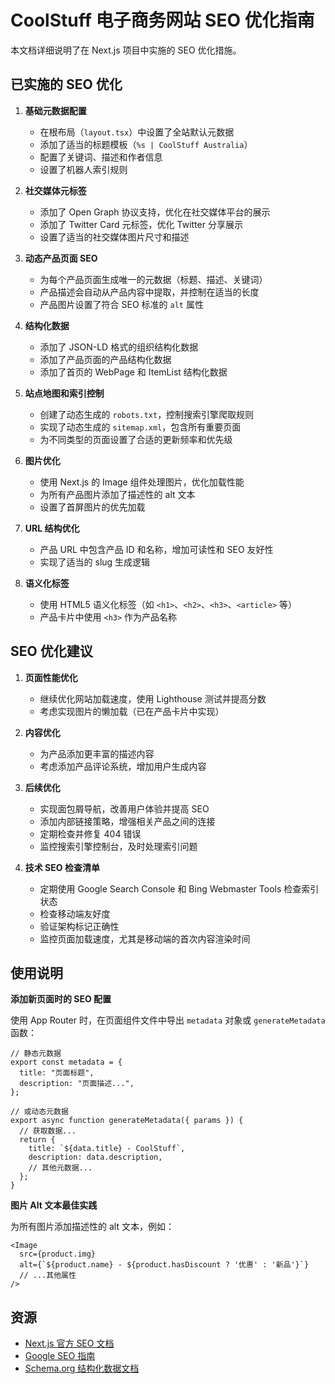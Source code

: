 # CoolStuff 电子商务网站 SEO 优化指南

本文档详细说明了在 Next.js 项目中实施的 SEO 优化措施。

## 已实施的 SEO 优化

1. **基础元数据配置**
   - 在根布局（`layout.tsx`）中设置了全站默认元数据
   - 添加了适当的标题模板（`%s | CoolStuff Australia`）
   - 配置了关键词、描述和作者信息
   - 设置了机器人索引规则

2. **社交媒体元标签**
   - 添加了 Open Graph 协议支持，优化在社交媒体平台的展示
   - 添加了 Twitter Card 元标签，优化 Twitter 分享展示
   - 设置了适当的社交媒体图片尺寸和描述

3. **动态产品页面 SEO**
   - 为每个产品页面生成唯一的元数据（标题、描述、关键词）
   - 产品描述会自动从产品内容中提取，并控制在适当的长度
   - 产品图片设置了符合 SEO 标准的 `alt` 属性

4. **结构化数据**
   - 添加了 JSON-LD 格式的组织结构化数据
   - 添加了产品页面的产品结构化数据
   - 添加了首页的 WebPage 和 ItemList 结构化数据

5. **站点地图和索引控制**
   - 创建了动态生成的 `robots.txt`，控制搜索引擎爬取规则
   - 实现了动态生成的 `sitemap.xml`，包含所有重要页面
   - 为不同类型的页面设置了合适的更新频率和优先级

6. **图片优化**
   - 使用 Next.js 的 Image 组件处理图片，优化加载性能
   - 为所有产品图片添加了描述性的 alt 文本
   - 设置了首屏图片的优先加载

7. **URL 结构优化**
   - 产品 URL 中包含产品 ID 和名称，增加可读性和 SEO 友好性
   - 实现了适当的 slug 生成逻辑

8. **语义化标签**
   - 使用 HTML5 语义化标签（如 `<h1>`、`<h2>`、`<h3>`、`<article>` 等）
   - 产品卡片中使用 `<h3>` 作为产品名称

## SEO 优化建议

1. **页面性能优化**
   - 继续优化网站加载速度，使用 Lighthouse 测试并提高分数
   - 考虑实现图片的懒加载（已在产品卡片中实现）

2. **内容优化**
   - 为产品添加更丰富的描述内容
   - 考虑添加产品评论系统，增加用户生成内容

3. **后续优化**
   - 实现面包屑导航，改善用户体验并提高 SEO
   - 添加内部链接策略，增强相关产品之间的连接
   - 定期检查并修复 404 错误
   - 监控搜索引擎控制台，及时处理索引问题

4. **技术 SEO 检查清单**
   - 定期使用 Google Search Console 和 Bing Webmaster Tools 检查索引状态
   - 检查移动端友好度
   - 验证架构标记正确性
   - 监控页面加载速度，尤其是移动端的首次内容渲染时间

## 使用说明

**添加新页面时的 SEO 配置**

使用 App Router 时，在页面组件文件中导出 `metadata` 对象或 `generateMetadata` 函数：

```tsx
// 静态元数据
export const metadata = {
  title: "页面标题",
  description: "页面描述...",
};

// 或动态元数据
export async function generateMetadata({ params }) {
  // 获取数据...
  return {
    title: `${data.title} - CoolStuff`,
    description: data.description,
    // 其他元数据...
  };
}
```

**图片 Alt 文本最佳实践**

为所有图片添加描述性的 alt 文本，例如：

```tsx
<Image
  src={product.img}
  alt={`${product.name} - ${product.hasDiscount ? '优惠' : '新品'}`}
  // ...其他属性
/>
```

## 资源

- [Next.js 官方 SEO 文档](https://nextjs.org/docs/app/building-your-application/optimizing/metadata)
- [Google SEO 指南](https://developers.google.com/search/docs/beginner/seo-starter-guide)
- [Schema.org 结构化数据文档](https://schema.org/docs/gs.html) 